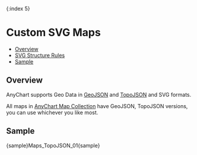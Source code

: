 {:index 5}

# Custom SVG Maps

* [Overview](#overview)
* [SVG Structure Rules](#svg_structure_rules)
* [Sample](#sample)

## Overview

AnyChart supports Geo Data in [GeoJSON](Custom_GeoJson_Maps) and [TopoJSON](Custom_TopoJson_Maps) and SVG formats.

All maps in [AnyChart Map Collection](https://cdn.anychart.com/#map-collection) have GeoJSON, TopoJSON versions, you can use whichever you like most.

## Sample

{sample}Maps\_TopoJSON\_01{sample}

